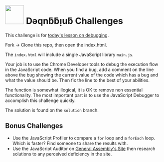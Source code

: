 # <img src="https://cloud.githubusercontent.com/assets/7833470/10423298/ea833a68-7079-11e5-84f8-0a925ab96893.png" width="60">  Dǝqnƃƃᴉuƃ Challenges

This challenge is for [today's lesson on debugging](https://github.com/sf-wdi-24/modules/blob/master/week-02-ajax-and-js-objects/day-01/module-01/readme.md).

Fork -> Clone this repo, then open the index.html.

The `index.html` will include a single JavaScript library `main.js`.

Your job is to use the Chrome Developer tools to debug the execution flow in the JavaScript code. When you find a bug, add a comment on the line above the bug showing the current value of the code which has a bug and what the value should be. Then fix the line to the best of your abilities.

The function is somewhat illogical, it is OK to remove non essential functionality. The most important part is to use the JavaScript Debugger to accomplish this challenge quickly.

The solution is found on the `solution` branch.

## Bonus Challenges

* Use the JavaScript Profiler to compare a `for` loop and a `forEach` loop. Which is faster? Find someone to share the results with.
* Use the JavaScript Auditor on [General Assembly's Site](https://generalassemb.ly/) then research solutions to any perceived deficiency in the site.
